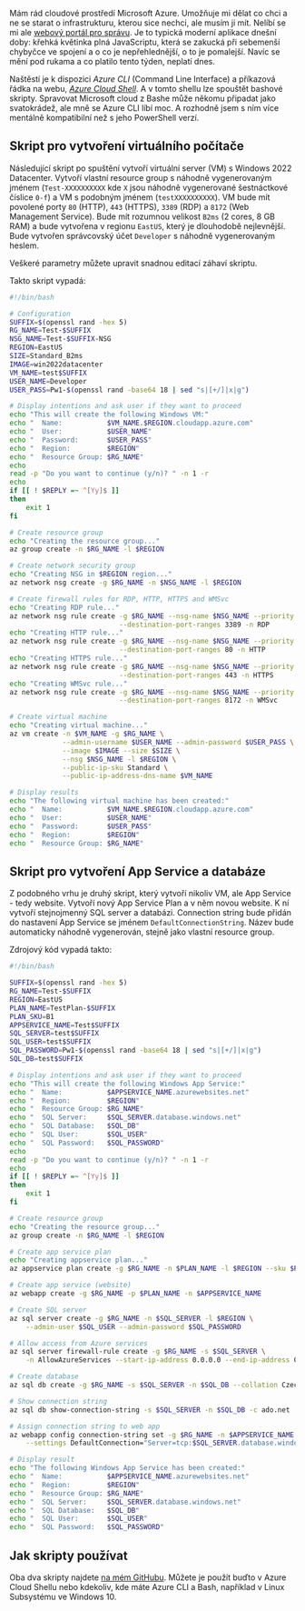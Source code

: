 <!-- dcterms:title = Skripty pro rychlé vytváření VM a App Services v Azure -->
<!-- dcterms:abstract = Spravovat Microsoft cloud z Bashe může někomu připadat jako svatokrádež, ale mně se Azure CLI líbí moc. Rozhodně víc, než webové rozhraní, které je typická moderní webová aplikace dneška - pomalá, nespolehlivá a každý týden jiná. -->
<!-- dcterms:creator = Michal Altair Valášek -->
<!-- x4w:coverUrl = /cover-pictures/20191114-cloud-scripts.jpg -->
<!-- x4w:coverCredits = Dennis Amith via Flickr, CC by-nc -->
<!-- x4w:pictureUrl = /perex-pictures/logo-azure-appservices.svg -->
<!-- x4w:pictureWidth = 150 -->
<!-- x4w:pictureHeight = 150 -->
<!-- x4w:category = IT -->
<!-- dcterms:date = 2019-11-14 -->

Mám rád cloudové prostředí Microsoft Azure. Umožňuje mi dělat co chci a ne se starat o infrastrukturu, kterou sice nechci, ale musím ji mít. Nelíbí se mi ale [webový portál pro správu](https://portal.azure.com). Je to typická moderní aplikace dnešní doby: křehká květinka plná JavaScriptu, která se zakucká při sebemenší chybyčce ve spojení a o co je nepřehlednější, o to je pomalejší. Navíc se mění pod rukama a co platilo tento týden, neplatí dnes.

Naštěstí je k dispozici _Azure CLI_ (Command Line Interface) a příkazová řádka na webu, [_Azure Cloud Shell_](https://shell.azure.com). A v tomto shellu lze spouštět bashové skripty. Spravovat Microsoft cloud z Bashe může někomu připadat jako svatokrádež, ale mně se Azure CLI líbí moc. A rozhodně jsem s ním více mentálně kompatibilní než s jeho PowerShell verzí.

## Skript pro vytvoření virtuálního počítače

Následující skript po spuštění vytvoří virtuální server (VM) s Windows 2022 Datacenter. Vytvoří vlastní resource group s náhodně vygenerovaným jménem (`Test-XXXXXXXXXX` kde `X` jsou náhodně vygenerované šestnáctkové číslice `0-f`) a VM s podobným jménem (`testXXXXXXXXXX`). VM bude mít povolené porty `80` (HTTP), `443` (HTTPS), `3389` (RDP) a `8172` (Web Management Service). Bude mít rozumnou velikost `B2ms` (2 cores, 8 GB RAM) a bude vytvořena v regionu `EastUS`, který je dlouhodobě nejlevnější. Bude vytvořen správcovský účet `Developer` s náhodně vygenerovaným heslem.

Veškeré parametry můžete upravit snadnou editací záhaví skriptu.

Takto skript vypadá:

```bash
#!/bin/bash

# Configuration
SUFFIX=$(openssl rand -hex 5)
RG_NAME=Test-$SUFFIX
NSG_NAME=Test-$SUFFIX-NSG
REGION=EastUS
SIZE=Standard_B2ms
IMAGE=win2022datacenter
VM_NAME=test$SUFFIX
USER_NAME=Developer
USER_PASS=Pw1-$(openssl rand -base64 18 | sed "s|[+/]|x|g")

# Display intentions and ask user if they want to proceed
echo "This will create the following Windows VM:"
echo "  Name:           $VM_NAME.$REGION.cloudapp.azure.com"
echo "  User:           $USER_NAME"
echo "  Password:       $USER_PASS"
echo "  Region:         $REGION"
echo "  Resource Group: $RG_NAME"
echo
read -p "Do you want to continue (y/n)? " -n 1 -r
echo
if [[ ! $REPLY =~ ^[Yy]$ ]]
then
    exit 1
fi

# Create resource group
echo "Creating the resource group..."
az group create -n $RG_NAME -l $REGION

# Create network security group
echo "Creating NSG in $REGION region..."
az network nsg create -g $RG_NAME -n $NSG_NAME -l $REGION

# Create firewall rules for RDP, HTTP, HTTPS and WMSvc
echo "Creating RDP rule..."
az network nsg rule create -g $RG_NAME --nsg-name $NSG_NAME --priority 1000 \
                           --destination-port-ranges 3389 -n RDP
echo "Creating HTTP rule..."
az network nsg rule create -g $RG_NAME --nsg-name $NSG_NAME --priority 1001 \
                           --destination-port-ranges 80 -n HTTP
echo "Creating HTTPS rule..."
az network nsg rule create -g $RG_NAME --nsg-name $NSG_NAME --priority 1002 \
                           --destination-port-ranges 443 -n HTTPS
echo "Creating WMSvc rule..."
az network nsg rule create -g $RG_NAME --nsg-name $NSG_NAME --priority 1003 \
                           --destination-port-ranges 8172 -n WMSvc

# Create virtual machine
echo "Creating virtual machine..."
az vm create -n $VM_NAME -g $RG_NAME \
             --admin-username $USER_NAME --admin-password $USER_PASS \
             --image $IMAGE --size $SIZE \
             --nsg $NSG_NAME -l $REGION \
             --public-ip-sku Standard \
             --public-ip-address-dns-name $VM_NAME

# Display results
echo "The following virtual machine has been created:"
echo "  Name:           $VM_NAME.$REGION.cloudapp.azure.com"
echo "  User:           $USER_NAME"
echo "  Password:       $USER_PASS"
echo "  Region:         $REGION"
echo "  Resource Group: $RG_NAME"
```

## Skript pro vytvoření App Service a databáze

Z podobného vrhu je druhý skript, který vytvoří nikoliv VM, ale App Service - tedy website. Vytvoří nový App Service Plan a v něm novou website. K ní vytvoří stejnojmenný SQL server a databázi. Connection string bude přidán do nastavení App Service se jménem `DefaultConnectionString`. Název bude automaticky náhodně vygenerován, stejně jako vlastní resource group.

Zdrojový kód vypadá takto:

```bash
#!/bin/bash

SUFFIX=$(openssl rand -hex 5)
RG_NAME=Test-$SUFFIX
REGION=EastUS
PLAN_NAME=TestPlan-$SUFFIX
PLAN_SKU=B1
APPSERVICE_NAME=Test$SUFFIX
SQL_SERVER=test$SUFFIX
SQL_USER=test$SUFFIX
SQL_PASSWORD=Pw1-$(openssl rand -base64 18 | sed "s|[+/]|x|g")
SQL_DB=test$SUFFIX

# Display intentions and ask user if they want to proceed
echo "This will create the following Windows App Service:"
echo "  Name:           $APPSERVICE_NAME.azurewebsites.net"
echo "  Region:         $REGION"
echo "  Resource Group: $RG_NAME"
echo "  SQL Server:     $SQL_SERVER.database.windows.net"
echo "  SQL Database:   $SQL_DB"
echo "  SQL User:       $SQL_USER"
echo "  SQL Password:   $SQL_PASSWORD"
echo
read -p "Do you want to continue (y/n)? " -n 1 -r
echo
if [[ ! $REPLY =~ ^[Yy]$ ]]
then
    exit 1
fi

# Create resource group
echo "Creating the resource group..."
az group create -n $RG_NAME -l $REGION

# Create app service plan
echo "Creating appservice plan..."
az appservice plan create -g $RG_NAME -n $PLAN_NAME -l $REGION --sku $PLAN_SKU

# Create app service (website)
az webapp create -g $RG_NAME -p $PLAN_NAME -n $APPSERVICE_NAME

# Create SQL server
az sql server create -g $RG_NAME -n $SQL_SERVER -l $REGION \
    --admin-user $SQL_USER --admin-password $SQL_PASSWORD

# Allow access from Azure services
az sql server firewall-rule create -g $RG_NAME -s $SQL_SERVER \
    -n AllowAzureServices --start-ip-address 0.0.0.0 --end-ip-address 0.0.0.0

# Create database
az sql db create -g $RG_NAME -s $SQL_SERVER -n $SQL_DB --collation Czech_CI_AI

# Show connection string
az sql db show-connection-string -s $SQL_SERVER -n $SQL_DB -c ado.net

# Assign connection string to web app
az webapp config connection-string set -g $RG_NAME -n $APPSERVICE_NAME -t SQLAzure \
    --settings DefaultConnection="Server=tcp:$SQL_SERVER.database.windows.net,1433;Database=$SQL_DB;User ID=$SQL_USER;Password=$SQL_PASSWORD;Encrypt=true;Connection Timeout=30;"

# Display result
echo "The following Windows App Service has been created:"
echo "  Name:           $APPSERVICE_NAME.azurewebsites.net"
echo "  Region:         $REGION"
echo "  Resource Group: $RG_NAME"
echo "  SQL Server:     $SQL_SERVER.database.windows.net"
echo "  SQL Database:   $SQL_DB"
echo "  SQL User:       $SQL_USER"
echo "  SQL Password:   $SQL_PASSWORD"
```

## Jak skripty používat

Oba dva skripty najdete [na mém GitHubu](https://github.com/ridercz/Scripts/tree/master/Azure). Můžete je použít buďto v Azure Cloud Shellu nebo kdekoliv, kde máte Azure CLI a Bash, například v Linux Subsystému ve Windows 10.